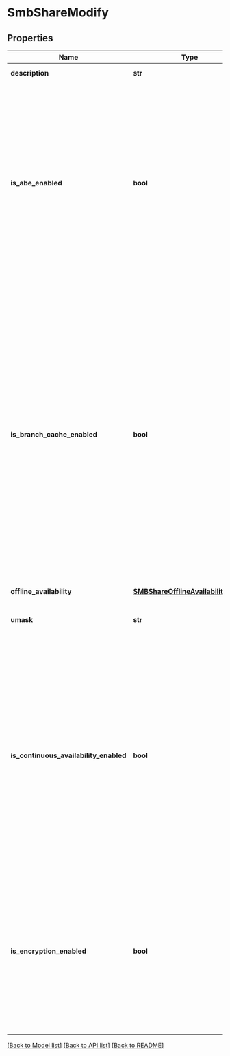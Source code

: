 # SmbShareModify

## Properties
Name | Type | Description | Notes
------------ | ------------- | ------------- | -------------
**description** | **str** | NFS Share description. | [optional] 
**is_abe_enabled** | **bool** | Indicates whether Access-based Enumeration (ABE) is enabled. ABE filters the list of available files and folders on a server to include only those, that the requesting user has access to. Values are: - true - ABE is enabled. - false - ABE is disabled.  | [optional] 
**is_branch_cache_enabled** | **bool** | Indicates whether BranchCace optimization is enabled. BranchCache optimization technology copies content from your main office or hosted cloud content servers and caches the content at branch office locations, allowing client computers at branch offices to access the content locally rather than over the WAN. Values are: - true - BranchCache is enabled. - false - BranchCache is disabled.  | [optional] 
**offline_availability** | [**SMBShareOfflineAvailabilityEnum**](SMBShareOfflineAvailabilityEnum.md) |  | [optional] 
**umask** | **str** | The default UNIX umask for new files created on the Share. | [optional] 
**is_continuous_availability_enabled** | **bool** | Indicates whether continuous availability for Server Message Block (SMB) 3.0 is enabled for the SMB Share. Values are: - true - Continuous availability for SMB 3.0 is enabled for the SMB Share. - false - Continuous availability for SMB 3.0 is disabled for the SMB Share.  | [optional] 
**is_encryption_enabled** | **bool** | Indicates whether encryption for Server Message Block (SMB) 3.0 is enabled at the shared folder level. Values are: - true - encryption for SMB 3.0 is enabled. - false - encryption for SMB 3.0 is disabled.  | [optional] 

[[Back to Model list]](../README.md#documentation-for-models) [[Back to API list]](../README.md#documentation-for-api-endpoints) [[Back to README]](../README.md)

